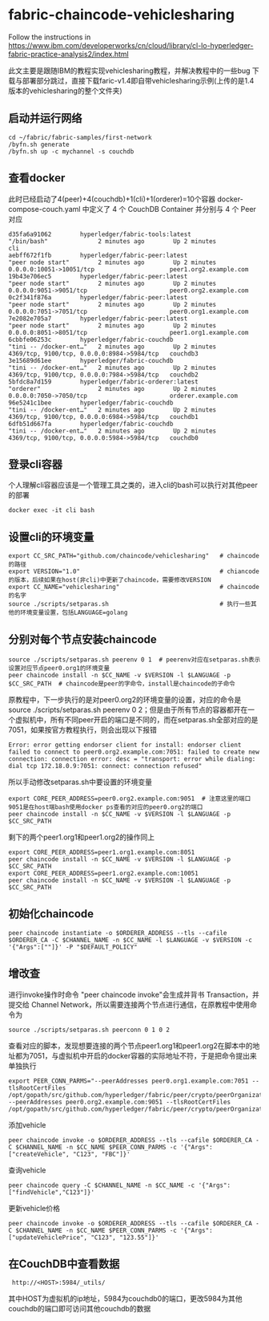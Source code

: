 # fabric-chaincode-vehiclesharing
Follow the instructions in https://www.ibm.com/developerworks/cn/cloud/library/cl-lo-hyperledger-fabric-practice-analysis2/index.html

此文主要是跟随IBM的教程实现vehiclesharing教程，并解决教程中的一些bug
下载与部署部分跳过，直接下载faric-v1.4即自带vehiclesharing示例(上传的是1.4版本的vehiclesharing的整个文件夹)

## 启动并运行网络
~~~
cd ~/fabric/fabric-samples/first-network
/byfn.sh generate
/byfn.sh up -c mychannel -s couchdb
~~~

## 查看docker
此时已经启动了4(peer)+4(couchdb)+1(cli)+1(orderer)=10个容器
docker-compose-couch.yaml 中定义了 4 个 CouchDB Container 并分别与 4 个 Peer 对应
~~~
d35fa6a91062        hyperledger/fabric-tools:latest                                                                        "/bin/bash"              2 minutes ago        Up 2 minutes                                                     cli
aebff672f1fb        hyperledger/fabric-peer:latest                                                                         "peer node start"        2 minutes ago        Up 2 minutes        0.0.0.0:10051->10051/tcp                     peer1.org2.example.com
19b43e706ec5        hyperledger/fabric-peer:latest                                                                         "peer node start"        2 minutes ago        Up 2 minutes        0.0.0.0:9051->9051/tcp                       peer0.org2.example.com
0c2f341f876a        hyperledger/fabric-peer:latest                                                                         "peer node start"        2 minutes ago        Up 2 minutes        0.0.0.0:7051->7051/tcp                       peer0.org1.example.com
7e2082e705a7        hyperledger/fabric-peer:latest                                                                         "peer node start"        2 minutes ago        Up 2 minutes        0.0.0.0:8051->8051/tcp                       peer1.org1.example.com
6cbbfe06253c        hyperledger/fabric-couchdb                                                                             "tini -- /docker-ent…"   2 minutes ago        Up 2 minutes        4369/tcp, 9100/tcp, 0.0.0.0:8984->5984/tcp   couchdb3
3e15689d61ee        hyperledger/fabric-couchdb                                                                             "tini -- /docker-ent…"   2 minutes ago        Up 2 minutes        4369/tcp, 9100/tcp, 0.0.0.0:7984->5984/tcp   couchdb2
5bfdc8a7d159        hyperledger/fabric-orderer:latest                                                                      "orderer"                2 minutes ago        Up 2 minutes        0.0.0.0:7050->7050/tcp                       orderer.example.com
96e5241c1bee        hyperledger/fabric-couchdb                                                                             "tini -- /docker-ent…"   2 minutes ago        Up 2 minutes        4369/tcp, 9100/tcp, 0.0.0.0:6984->5984/tcp   couchdb1
6dfb51d667fa        hyperledger/fabric-couchdb                                                                             "tini -- /docker-ent…"   2 minutes ago        Up 2 minutes        4369/tcp, 9100/tcp, 0.0.0.0:5984->5984/tcp   couchdb0
~~~

## 登录cli容器
个人理解cli容器应该是一个管理工具之类的，进入cli的bash可以执行对其他peer的部署
~~~
docker exec -it cli bash
~~~

## 设置cli的环境变量
~~~
export CC_SRC_PATH="github.com/chaincode/vehiclesharing"   # chaincode的路径
export VERSION="1.0"                                       # chiancode的版本，后续如果在host(非cli)中更新了chaincode，需要修改VERSION
export CC_NAME="vehiclesharing"                            # chaincode的名字
source ./scripts/setparas.sh                               # 执行一些其他的环境变量设置，包括LANGUAGE=golang
~~~

## 分别对每个节点安装chaincode
~~~
source ./scripts/setparas.sh peerenv 0 1  # peerenv对应在setparas.sh表示设置对应节点peer0.org1的环境变量
peer chaincode install -n $CC_NAME -v $VERSION -l $LANGUAGE -p $CC_SRC_PATH  # chaincode是peer的字命令，install是chaincode的子命令
~~~
原教程中，下一步执行的是对peer0.org2的环境变量的设置，对应的命令是source ./scripts/setparas.sh peerenv 0 2；但是由于所有节点的容器都开在一个虚拟机中，所有不同peer开启的端口是不同的，而在setparas.sh全部对应的是7051，如果按官方教程执行，则会出现以下报错
~~~
Error: error getting endorser client for install: endorser client failed to connect to peer0.org2.example.com:7051: failed to create new connection: connection error: desc = "transport: error while dialing: dial tcp 172.18.0.9:7051: connect: connection refused"
~~~
所以手动修改setparas.sh中要设置的环境变量
~~~
export CORE_PEER_ADDRESS=peer0.org2.example.com:9051  # 注意这里的端口9051是在host端bash使用docker ps查看的对应的peer0.org2的端口
peer chaincode install -n $CC_NAME -v $VERSION -l $LANGUAGE -p $CC_SRC_PATH
~~~
剩下的两个peer1.org1和peer1.org2的操作同上
~~~
export CORE_PEER_ADDRESS=peer1.org1.example.com:8051
peer chaincode install -n $CC_NAME -v $VERSION -l $LANGUAGE -p $CC_SRC_PATH
export CORE_PEER_ADDRESS=peer1.org2.example.com:10051
peer chaincode install -n $CC_NAME -v $VERSION -l $LANGUAGE -p $CC_SRC_PATH
~~~

## 初始化chaincode
~~~
peer chaincode instantiate -o $ORDERER_ADDRESS --tls --cafile $ORDERER_CA -C $CHANNEL_NAME -n $CC_NAME -l $LANGUAGE -v $VERSION -c '{"Args":[""]}' -P "$DEFAULT_POLICY"
~~~

## 增改查
进行invoke操作时命令 "peer chaincode invoke"会生成并背书 Transaction，并提交给 Channel Network，所以需要连接两个节点进行通信，在原教程中使用命令为
~~~
source ./scripts/setparas.sh peerconn 0 1 0 2
~~~
查看对应的脚本，发现想要连接的两个节点peer1.org1和peer1.org2在脚本中的地址都为7051，与虚拟机中开启的docker容器的实际地址不符，于是把命令提出来单独执行
~~~
export PEER_CONN_PARMS="--peerAddresses peer0.org1.example.com:7051 --tlsRootCertFiles /opt/gopath/src/github.com/hyperledger/fabric/peer/crypto/peerOrganizations/org1.example.com/peers/peer0.org1.example.com/tls/ca.crt --peerAddresses peer0.org2.example.com:9051 --tlsRootCertFiles /opt/gopath/src/github.com/hyperledger/fabric/peer/crypto/peerOrganizations/org2.example.com/peers/peer0.org2.example.com/tls/ca.crt"
~~~

添加vehicle
~~~
peer chaincode invoke -o $ORDERER_ADDRESS --tls --cafile $ORDERER_CA -C $CHANNEL_NAME -n $CC_NAME $PEER_CONN_PARMS -c '{"Args":["createVehicle", "C123", "FBC"]}'
~~~
查询vehicle
~~~
peer chaincode query -C $CHANNEL_NAME -n $CC_NAME -c '{"Args":["findVehicle","C123"]}'
~~~
更新vehicle价格
~~~
peer chaincode invoke -o $ORDERER_ADDRESS --tls --cafile $ORDERER_CA -C $CHANNEL_NAME -n $CC_NAME $PEER_CONN_PARMS -c '{"Args":["updateVehiclePrice", "C123", "123.55"]}'
~~~

## 在CouchDB中查看数据
~~~
 http://<HOST>:5984/_utils/
~~~
其中HOST为虚拟机的ip地址，5984为couchdb0的端口，更改5984为其他couchdb的端口即可访问其他couchdb的数据
